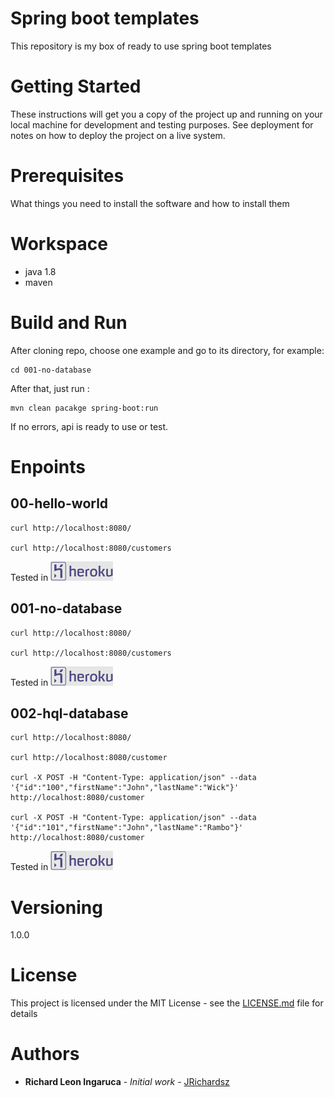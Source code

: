 # Spring boot templates

This repository is my box of ready to use spring boot templates

# Getting Started

These instructions will get you a copy of the project up and running on your local machine for development and testing purposes. See deployment for notes on how to deploy the project on a live system.

# Prerequisites

What things you need to install the software and how to install them

# Workspace

- java 1.8
- maven

# Build and Run

After cloning repo, choose one example and go to its directory, for example:

```
cd 001-no-database
```

After that, just run :

```
mvn clean pacakge spring-boot:run
```

If no errors, api is ready to use or test.

# Enpoints

## 00-hello-world

```
curl http://localhost:8080/

curl http://localhost:8080/customers
```

Tested in ![heroku](https://raw.githubusercontent.com/jrichardsz/static_resources/master/heroku.png)

## 001-no-database

```
curl http://localhost:8080/

curl http://localhost:8080/customers
```

Tested in ![heroku](https://raw.githubusercontent.com/jrichardsz/static_resources/master/heroku.png)

## 002-hql-database

```
curl http://localhost:8080/

curl http://localhost:8080/customer

curl -X POST -H "Content-Type: application/json" --data '{"id":"100","firstName":"John","lastName":"Wick"}'   http://localhost:8080/customer

curl -X POST -H "Content-Type: application/json" --data '{"id":"101","firstName":"John","lastName":"Rambo"}'   http://localhost:8080/customer

```

Tested in ![heroku](https://raw.githubusercontent.com/jrichardsz/static_resources/master/heroku.png)

# Versioning

1.0.0

# License

This project is licensed under the MIT License - see the [LICENSE.md](LICENSE.md) file for details

# Authors

* **Richard Leon Ingaruca** - *Initial work* - [JRichardsz](https://github.com/jrichardsz)
